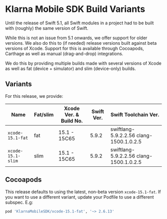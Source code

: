 # Klarna Mobile SDK Build Variants

Until the release of Swift 5.1, all Swift modules in a project had to be built with (roughly) the
same version of Swift.

While this is not an issue from 5.1 onwards, we offer support for older versions. We also do this
to (if needed) release versions built against beta versions of Xcode. Support for this is available
through Cocoapods, Carthage as well as manual (drag-and-drop) integrations.

We do this by providing multiple builds made with several versions of Xcode as well as fat (device +
simulator) and slim (device-only) builds.

## Variants

For this release, we provide:

| Name | Fat/slim | Xcode Ver. & Build No. | Swift Ver. | Swift Toolchain Ver. |
| ---- | -------- | ---------------------------- | ---------- | -------------------- |
| `xcode-15.1-fat` | fat | 15.1 - 15C65 | 5.9.2| swiftlang-5.9.2.2.56 clang-1500.1.0.2.5 |
| `xcode-15.1-slim` | slim | 15.1 - 15C65 | 5.9.2| swiftlang-5.9.2.2.56 clang-1500.1.0.2.5 |


## Cocoapods

This release defaults to using the latest, non-beta version `xcode-15.1-fat`. If you
want to use a different variant, update your Podfile to use a different subspec. E.g:


```ruby
pod 'KlarnaMobileSDK/xcode-15.1-fat', '~> 2.6.13'
```

